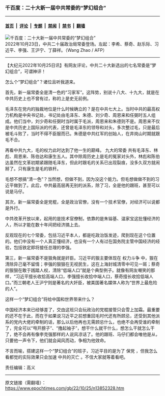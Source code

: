 ### 千百度：二十大新一届中共常委的“梦幻组合”

---

#### [首页](../../../..?n13852328) &nbsp;|&nbsp; [评论](../../../../../epoch-comment?n13852328) &nbsp;|&nbsp; [专题](../../../../../epoch-special?n13852328) &nbsp;|&nbsp; [禁闻](../../../../../epoch-news?n13852328) &nbsp;|&nbsp; [禁书](../../../../../books?n13852328) &nbsp;|&nbsp; [翻墙](https://github.com/gfw-breaker/nogfw/blob/master/README.md?n13852328)


<div><img alt="千百度：二十大新一届中共常委的“梦幻组合”" class="attachment-djy_600_400 size-djy_600_400 wp-post-image" src="https://i.epochtimes.com/assets/uploads/2022/10/id13852352-000_32LY2P7_cut-.jpeg"/>
<div class="caption">
 2022年10月23日，中共二十届政治局常委登场。左起：李希、蔡奇、赵乐际、习近平、李强、王沪宁、丁薛祥。（Wang Zhao / AFP）
</div></div><hr/><div class="post_content" id="artbody" itemprop="articleBody">
 <!-- article content begin -->
 <p>
  【大纪元2022年10月25日讯】有网友评论，中共二十大新选出的七名常委是“梦幻组合”，可谓神评！
 </p>
 <p>
  怎么个“梦幻组合”？诸位且听我道来。
 </p>
 <p>
  首先，新一届常委全是清一色的“习家军”。这阵势，别说十八大、十九大，就是在中共历史上也不曾有过，称的上是史无前例。
 </p>
 <p>
  毛泽东在党内的独裁地位是什么时候确立的？是在中共七大上。当时中共的最高权力机构是中央书记处，书记处由毛泽东、朱德、刘少奇、周恩来和任弼时五人组成。他们当中，刘少奇和任弼时当时属于毛派，周恩来和朱德则不是。周恩来不仅是中共历史上国际派的代表，还曾是毛泽东的领导和对头，多次整过毛，只是最后被毛斗败了，当时不得不臣服而已。朱德是中共红军的创始人，在井岗山时期就跟毛不合。
 </p>
 <p>
  再看中共九大，毛的权力此时达到了他一生的巅峰。
  <ok href="https://www.epochtimes.com/gb/tag/%E4%B9%9D%E5%A4%A7%E7%9A%84%E5%B8%B8%E5%A7%94.html">
   九大的常委
  </ok>
  共有毛泽东、林彪、周恩来、陈伯达和康生五人。其中除周历史上是毛的冤家对头外，林彪和陈伯达虽然在文革初期紧跟随毛泽东，但此时跟毛的关系已出现裂痕，没多久双方就闹掰了。只有康生是毛的铁杆。
 </p>
 <p>
  毛想不想搞“清一色”？当然想，但做不到，因为没这个能力。但毛想做做不到的习近平做到了。此后，中共最高层再无别的派系，除了习，全是他的跟班，甚至可以说是马仔。
 </p>
 <p>
  其次，新一届常委全是党棍，全是政治官僚，没有一个技术官僚，对经济可以说都是外行。
 </p>
 <p>
  中共改革开放以来，起用的是技术官僚制，依靠的是朱镕基、温家宝这批懂经济的人，所以才能在数十年间把经济搞上去。
 </p>
 <p>
  反观现在的七个常委，包括习近平本人，都是吃政治饭发迹，爬到现在这个位置的。他们中没有一个人真正懂经济，也没有一个人有过在国务院主管中国经济的经验，包括铁定即将接任总理的李强。
 </p>
 <p>
  第三，新一届常委不是狠角就是奸臣。习近平的狠主要体现在
  <ok href="https://www.epochtimes.com/gb/tag/%E6%9D%83%E5%8A%9B%E6%96%97%E4%BA%89.html">
   权力斗争
  </ok>
  中，狠在清除异己毫不留情；李强的狠狠在无视民生，这在上海封城清零中可见一斑；蔡奇的狠狠在敢于践踏人权，清除“低端人口”就是个典型例子。就像有网友嘲笑的那样，“习近平擅长收拾高端人口，李强擅长收拾中端人口，蔡奇擅长收拾低端人口。”而三朝老人王沪宁则是著名的大奸臣，被美国著名媒体人称为“世界上最危险的人”。
 </p>
 <p>
  这样一个“梦幻组合”将给中国和世界带来什么？
 </p>
 <p>
  中国经济本来已经够差了，交由这班只会玩政治的党棍接管只会雪上加霜。最重要的还不在于此，而在于如果说习近平之前想重回毛时代还有所顾忌，还受到其他派系的党内大佬的牵制的话，那么以后他再也无需顾忌什么，也绝不会再受谁的牵制了，完全可以“甩开膀子”、“撸起袖子”，想干什么就干什么，想怎么干就怎么干了，绝不会再有像李克强那样的人说风凉话了。他的跟班、马仔们都会唯他是从，只要他一声令下，他们就会闻风而动，争相为他效命。
 </p>
 <p>
  不言而喻，搭建这样一个“梦幻组合”的班子，习近平目的是为了
  <ok href="https://www.epochtimes.com/gb/tag/%E4%BF%9D%E5%85%9A.html">
   保党
  </ok>
  ，但我怎么看都觉的实际效果只会加速
  <ok href="https://www.epochtimes.com/gb/tag/%E4%B8%AD%E5%85%B1%E7%9A%84%E7%81%AD%E4%BA%A1.html">
   中共的灭亡
  </ok>
  。不信大家就等着看吧。
 </p>
 <p>
  责任编辑：高义
 </p>
 <!-- article content end -->
 <div id="below_article_ad">
 </div>
</div>


---

原文链接（需翻墙）：https://www.epochtimes.com/gb/22/10/25/n13852328.htm
